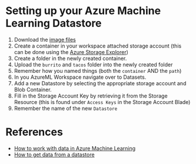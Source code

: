 # Setting up your Azure Machine Learning Datastore

1. Download the [image files](https://aiadvocate.blob.core.windows.net/public/tacosburrito.zip)
2. Create a container in your workspace attached storage account (this can be done using the [Azure Storage Explorer](https://azure.microsoft.com/en-us/features/storage-explorer/))
3. Create a folder in the newly created container.
4. Upload the `burrito` and `tacos` folder into the newly created folder
5. Remember how you named things (both the `container` AND the `path`)
6. In you AzureML Workspace navigate over to Datasets.
7. Add a new Datastore by selecting the appropriate storage account and Blob Container.
8. Fill in the Storage Account Key by retrieving it from the Storage Resource (this is found under `Access Keys` in the Storage Account Blade)
9. Remember the name of the new `Datastore`

# References 

* [How to work with data in Azure Machine Learning](https://docs.microsoft.com/en-us/azure/machine-learning/how-to-access-data)
* [How to get data from a datastore](https://docs.microsoft.com/en-us/azure/machine-learning/how-to-create-register-datasets)
